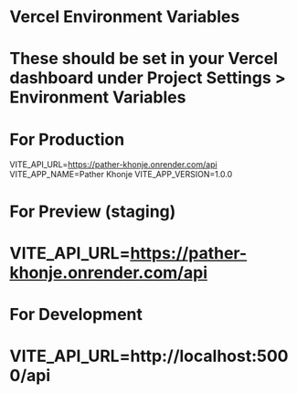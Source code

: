 # Vercel Environment Variables
# These should be set in your Vercel dashboard under Project Settings > Environment Variables

# For Production
VITE_API_URL=https://pather-khonje.onrender.com/api
VITE_APP_NAME=Pather Khonje
VITE_APP_VERSION=1.0.0

# For Preview (staging)
# VITE_API_URL=https://pather-khonje.onrender.com/api

# For Development
# VITE_API_URL=http://localhost:5000/api
